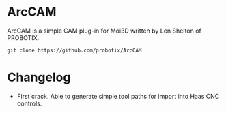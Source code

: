 # ArcCAM

  ArcCAM is a simple CAM plug-in for Moi3D written by Len Shelton of PROBOTIX.

    git clone https://github.com/probotix/ArcCAM



# Changelog
- First crack. Able to generate simple tool paths for import into Haas CNC controls.
   






